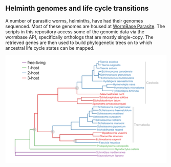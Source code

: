 ## Helminth genomes and life cycle transitions

A number of parasitic worms, helminths, have had their genomes sequenced. Most of these genomes are housed at [WormBase Parasite](https://parasite.wormbase.org/index.html). The scripts in this repository access some of the genomic data via the wormbase API, specifically orthologs that are mostly single-copy. The retrieved genes are then used to build phylogenetic trees on to which ancestral life cycle states can be mapped.

![](figs/platy_outtree.png)
